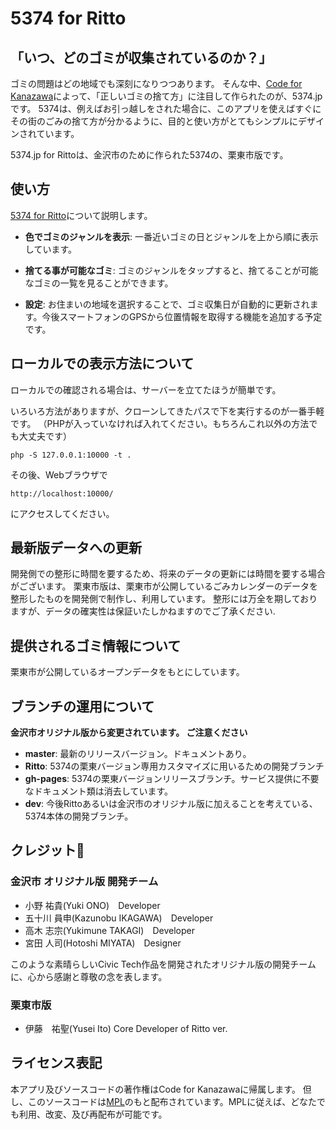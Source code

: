 # 5374 for Ritto

## 「いつ、どのゴミが収集されているのか？」
ゴミの問題はどの地域でも深刻になりつつあります。
 そんな中、[Code for Kanazawa](http://codeforkanazawa.org/)によって、「正しいゴミの捨て方」に注目して作られたのが、5374.jpです。 5374は、例えばお引っ越しをされた場合に、このアプリを使えばすぐにその街のごみの捨て方が分かるように、目的と使い方がとてもシンプルにデザインされています。

5374.jp for Rittoは、金沢市のために作られた5374の、栗東市版です。

## 使い方

[5374 for Ritto](http://ritto.5374.jp/ )について説明します。

* **色でゴミのジャンルを表示**: 一番近いゴミの日とジャンルを上から順に表示しています。

* **捨てる事が可能なゴミ**: ゴミのジャンルをタップすると、捨てることが可能なゴミの一覧を見ることができます。

* **設定**: お住まいの地域を選択することで、ゴミ収集日が自動的に更新されます。今後スマートフォンのGPSから位置情報を取得する機能を追加する予定です。


## ローカルでの表示方法について

ローカルでの確認される場合は、サーバーを立てたほうが簡単です。

いろいろ方法がありますが、クローンしてきたパスで下を実行するのが一番手軽です。
（PHPが入っていなければ入れてください。もちろんこれ以外の方法でも大丈夫です）

```
php -S 127.0.0.1:10000 -t .
```
その後、Webブラウザで

```
http://localhost:10000/
```
にアクセスしてください。


## 最新版データへの更新
開発側での整形に時間を要するため、将来のデータの更新には時間を要する場合がございます。
栗東市版は、栗東市が公開しているごみカレンダーのデータを整形したものを開発側で制作し、利用しています。
整形には万全を期しておりますが、データの確実性は保証いたしかねますのでご了承ください.

## 提供されるゴミ情報について
栗東市が公開しているオープンデータをもとにしています。

## ブランチの運用について

**金沢市オリジナル版から変更されています。 ご注意ください**
* **master**: 最新のリリースバージョン。ドキュメントあり。
* **Ritto**: 5374の栗東バージョン専用カスタマイズに用いるための開発ブランチ
* **gh-pages**: 5374の栗東バージョンリリースブランチ。サービス提供に不要なドキュメント類は消去しています。
* **dev**: 今後Rittoあるいは金沢市のオリジナル版に加えることを考えている、5374本体の開発ブランチ。

## クレジット

### 金沢市 オリジナル版 開発チーム

- 小野 祐貴(Yuki ONO)　Developer
- 五十川 員申(Kazunobu IKAGAWA)　Developer
- 高木 志宗(Yukimune TAKAGI)　Developer
- 宮田 人司(Hotoshi MIYATA)　Designer
  
このような素晴らしいCivic Tech作品を開発されたオリジナル版の開発チームに、心から感謝と尊敬の念を表します。

### 栗東市版
- 伊藤　祐聖(Yusei Ito) Core Developer of Ritto ver.

## ライセンス表記
本アプリ及びソースコードの著作権はCode for Kanazawaに帰属します。
但し、このソースコードは[MPL](http://www.mozilla.org/MPL/2.0/)のもと配布されています。MPLに従えば、どなたでも利用、改変、及び再配布が可能です。
